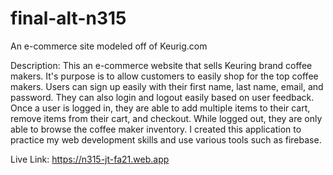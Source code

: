 # final-alt-n315

An e-commerce site modeled off of Keurig.com

Description: This an e-commerce website that sells Keuring brand coffee makers. It's purpose is to allow customers to easily shop for the top coffee makers. Users can sign up easily with their first name, last name, email, and password. They can also login and logout easily based on user feedback. Once a user is logged in, they are able to add multiple items to their cart, remove items from their cart, and checkout. While logged out, they are only able to browse the coffee maker inventory. I created this application to practice my web development skills and use various tools such as firebase.

Live Link: https://n315-jt-fa21.web.app
